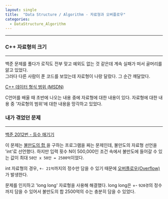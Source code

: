 ```yaml
---
layout: single
title:  "Data Structure / Algorithm - 자료형과 오버플로우"
categories:
  - DataStructure_Algorithm
---
```


---

### C++ 자료형의 크기
---

백준 문제를 풀다가 로직도 전부 맞고 예외도 없는 것 같은데 계속 실패가 떠서 골머리를 앓고 있었다.  
그러다 다른 사람이 푼 코드를 보았는데 자료형이 나랑 달랐다. 그 순간 깨달았다.

[C++ 데이터 형식 범위 (MSDN)](https://learn.microsoft.com/ko-kr/cpp/cpp/data-type-ranges?view=msvc-170)

C언어를 배울 때 초반에 나오는 내용 중에 자료형에 대한 내용이 있다. 자료형에 대한 내용 중 '자료형의 범위'에 대한 내용을 망각하고 있었다.

### 내가 겪었던 문제
---

[백준 2012번 - 등수 매기기](https://www.acmicpc.net/problem/2012)

이 문제는 <u> 불만도의 합 </u>을 구하는 프로그램을 짜는 문제인데, 불만도의 자료형 선언을 'int'로 선언했다. 하지만 입력 횟수 N이 500,000인 조건 속에서 불만도에 들어갈 수 있는 값이 최대 `50만 x 50만 = 2500억`이었다.

int 자료형의 경우, `+- 21억`까지의 정수만 담을 수 있기 때문에 <u> 오버플로우(Overflow) </u>가 발생한다.

문제를 인지하고 'long long' 자료형을 사용해 해결했다. long long은 +- `920경`의 정수까지 담을 수 있어서 불만도의 합 2500억의 수는 충분히 담을 수 있었다.